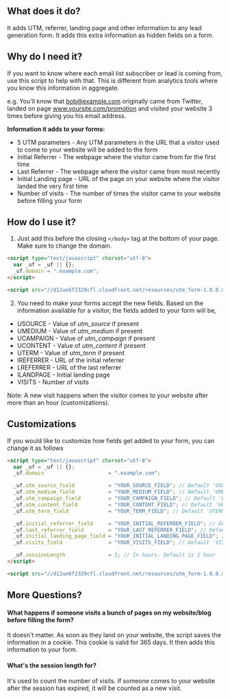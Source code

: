 ## What does it do?
It adds UTM, referrer, landing page and other information to any lead generation form. It adds this extra information
as hidden fields on a form.

## Why do I need it?
If you want to know where each email list subscriber or lead is coming from, use this script to help with that. This
is different from analytics tools where you know this information in aggregate.

e.g. You'll know that bob@example.com originally came from Twitter, landed on page www.yoursite.com/promotion and
visited your website 3 times before giving you his email address.

**Information it adds to your forms:**
* 5 UTM parameters - Any UTM parameters in the URL that a visitor used to come to your website will be added to the form
* Initial Referrer - The webpage where the visitor came from for the first time
* Last Referrer - The webpage where the visitor came from most recently
* Initial Landing page - URL of the page on your website where the visitor landed the very first time
* Number of visits - The number of times the visitor came to your website before filling your form

## How do I use it?


1. Just add this before the closing `</body>` tag at the bottom of your page. Make sure to change the domain.

  ```html
  <script type="text/javascript" charset="utf-8">
    var _uf = _uf || {};
    _uf.domain = ".example.com";
  </script>

  <script src="//d12ue6f2329cfl.cloudfront.net/resources/utm_form-1.0.0.min.js" async></script>
  ```

2. You need to make your forms accept the new fields. Based on the information available for a visitor, the fields added
  to your form will be,

  * USOURCE - Value of *utm_source* if present
  * UMEDIUM - Value of *utm_medium* if present
  * UCAMPAIGN - Value of *utm_campaign* if present
  * UCONTENT - Value of *utm_content* if present
  * UTERM - Value of *utm_term* if present
  * IREFERRER - URL of the initial referrer
  * LREFERRER - URL of the last referrer
  * ILANDPAGE - Initial landing page
  * VISITS - Number of visits

  Note: A new visit happens when the visitor comes to your website after more than an hour (customizations).

## Customizations
If you would like to customize how fields get added to your form, you can change it as follows

  ```html
  <script type="text/javascript" charset="utf-8">
    var _uf = _uf || {};
    _uf.domain                     = ".example.com";

    _uf.utm_source_field           = "YOUR_SOURCE_FIELD"; // Default 'USOURCE'
    _uf.utm_medium_field           = "YOUR_MEDIUM_FIELD"; // Default 'UMEDIUM'
    _uf.utm_campaign_field         = "YOUR_CAMPAIGN_FIELD"; // Default 'UCAMPAIGN'
    _uf.utm_content_field          = "YOUR_CONTENT_FIELD"; // Default 'UCONTENT'
    _uf.utm_term_field             = "YOUR_TERM_FIELD"; // Default 'UTERM'

    _uf.initial_referrer_field     = "YOUR_INITIAL_REFERRER_FIELD"; // Default 'IREFERRER'
    _uf.last_referrer_field        = "YOUR_LAST_REFERRER_FIELD"; // Default 'LREFERRER'
    _uf.initial_landing_page_field = "YOUR_INITIAL_LANDING_PAGE_FIELD"; // Default 'ILANDPAGE'
    _uf.visits_field               = "YOUR_VISITS_FIELD"; // Default 'VISITS'

    _uf.sessionLength              = 2; // In hours. Default is 1 hour
  </script>

  <script src="//d12ue6f2329cfl.cloudfront.net/resources/utm_form-1.0.0.min.js async"></script>
  ```

## More Questions?
#### What happens if someone visits a bunch of pages on my website/blog before filling the form?
It doesn't matter. As soon as they land on your website, the script saves the information in a cookie. This 
cookie is valid for 365 days. It then adds this information to your form.

#### What's the session length for?
It's used to count the number of visits. If someone comes to your website after the session has expired, it will be counted
as a new visit.
